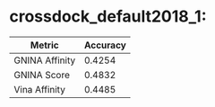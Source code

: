 # crossdock_default2018_1:
Metric | Accuracy
-----|-----
GNINA Affinity | 0.4254
GNINA Score | 0.4832
Vina Affinity | 0.4485